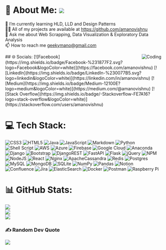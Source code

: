 # 🤵 About Me: [![](https://visitcount.itsvg.in/api?id=amanovishnu&icon=0&color=1)](https://visitcount.itsvg.in)
🌱 I’m currently learning HLD, LLD and Design Patterns<br>👨‍💻 All of my projects are available at https://github.com/amanovishnu<br>💬 Ask me about Web Scrapping, Data Visualization & Exploratory Data Analysis<br>📫 How to reach me geekymano@gmail.com

<img align="right" alt="Coding" src="https://media1.giphy.com/media/qgQUggAC3Pfv687qPC/giphy.gif" style="max-width: 100%; display: inline-block;">
## 🌐 Socials:
[![Facebook](https://img.shields.io/badge/Facebook-%231877F2.svg?logo=Facebook&logoColor=white)](https://facebook.com/amanovishnu) [![LinkedIn](https://img.shields.io/badge/LinkedIn-%230077B5.svg?logo=linkedin&logoColor=white)](https://linkedin.com/in/amanovishnu) [![Medium](https://img.shields.io/badge/Medium-12100E?logo=medium&logoColor=white)](https://medium.com/@amanovishnu) [![Stack Overflow](https://img.shields.io/badge/-Stackoverflow-FE7A16?logo=stack-overflow&logoColor=white)](https://stackoverflow.com/users/amanovishnu)

# 💻 Tech Stack:
![CSS3](https://img.shields.io/badge/css3-%231572B6.svg?style=flat&logo=css3&logoColor=white)
![HTML5](https://img.shields.io/badge/html5-%23E34F26.svg?style=flat&logo=html5&logoColor=white)
![Java](https://img.shields.io/badge/java-%23ED8B00.svg?style=flat&logo=java&logoColor=white)
![JavaScript](https://img.shields.io/badge/javascript-%23323330.svg?style=flat&logo=javascript&logoColor=%23F7DF1E)
![Markdown](https://img.shields.io/badge/markdown-%23000000.svg?style=flat&logo=markdown&logoColor=white)
![Python](https://img.shields.io/badge/python-3670A0?style=flat&logo=python&logoColor=ffdd54)
![Shell Script](https://img.shields.io/badge/shell_script-%23121011.svg?style=flat&logo=gnu-bash&logoColor=white)
![AWS](https://img.shields.io/badge/AWS-%23FF9900.svg?style=flat&logo=amazon-aws&logoColor=white)
![Azure](https://img.shields.io/badge/azure-%230072C6.svg?style=flat&logo=azure-devops&logoColor=white)
![Firebase](https://img.shields.io/badge/firebase-%23039BE5.svg?style=flat&logo=firebase)
![Google Cloud](https://img.shields.io/badge/Google%20Cloud-%234285F4.svg?style=flat&logo=google-cloud&logoColor=white)
![Anaconda](https://img.shields.io/badge/Anaconda-%2344A833.svg?style=flat&logo=anaconda&logoColor=white)
![Django](https://img.shields.io/badge/django-%23092E20.svg?style=flat&logo=django&logoColor=white)
![Bootstrap](https://img.shields.io/badge/bootstrap-%23563D7C.svg?style=flat&logo=bootstrap&logoColor=white)
![DjangoREST](https://img.shields.io/badge/DJANGO-REST-ff1709?style=flat&logo=django&logoColor=white&color=ff1709&labelColor=gray)
![FastAPI](https://img.shields.io/badge/FastAPI-005571?style=flat&logo=fastapi)
![Flask](https://img.shields.io/badge/flask-%23000.svg?style=flat&logo=flask&logoColor=white)
![jQuery](https://img.shields.io/badge/jquery-%230769AD.svg?style=flat&logo=jquery&logoColor=white)
![NPM](https://img.shields.io/badge/NPM-%23000000.svg?style=flat&logo=npm&logoColor=white)
![NodeJS](https://img.shields.io/badge/node.js-6DA55F?style=flat&logo=node.js&logoColor=white)
![React](https://img.shields.io/badge/react-%2320232a.svg?style=flat&logo=react&logoColor=%2361DAFB)
![Nginx](https://img.shields.io/badge/nginx-%23009639.svg?style=flat&logo=nginx&logoColor=white)
![ApacheCassandra](https://img.shields.io/badge/cassandra-%231287B1.svg?style=flat&logo=apache-cassandra&logoColor=white)
![Redis](https://img.shields.io/badge/redis-%23DD0031.svg?style=flat&logo=redis&logoColor=white)
![Postgres](https://img.shields.io/badge/postgres-%23316192.svg?style=flat&logo=postgresql&logoColor=white)
![MySQL](https://img.shields.io/badge/mysql-%2300f.svg?style=flat&logo=mysql&logoColor=white)
![MongoDB](https://img.shields.io/badge/MongoDB-%234ea94b.svg?style=flat&logo=mongodb&logoColor=white)
![SQLite](https://img.shields.io/badge/sqlite-%2307405e.svg?style=flat&logo=sqlite&logoColor=white)
![NumPy](https://img.shields.io/badge/numpy-%23013243.svg?style=flat&logo=numpy&logoColor=white)
![Pandas](https://img.shields.io/badge/pandas-%23150458.svg?style=flat&logo=pandas&logoColor=white)
![Notion](https://img.shields.io/badge/Notion-%23000000.svg?style=flat&logo=notion&logoColor=white)
![Confluence](https://img.shields.io/badge/confluence-%23172BF4.svg?style=flat&logo=confluence&logoColor=white)
![Jira](https://img.shields.io/badge/jira-%230A0FFF.svg?style=flat&logo=jira&logoColor=white)
![ElasticSearch](https://img.shields.io/badge/-ElasticSearch-005571?style=flat&logo=elasticsearch)
![Docker](https://img.shields.io/badge/docker-%230db7ed.svg?style=flat&logo=docker&logoColor=white)
![Postman](https://img.shields.io/badge/Postman-FF6C37?style=flat&logo=postman&logoColor=white)
![Raspberry Pi](https://img.shields.io/badge/-RaspberryPi-C51A4A?style=flat&logo=Raspberry-Pi)
<!-- ![Arduino](https://img.shields.io/badge/-Arduino-00979D?style=flat&logo=Arduino&logoColor=white)  -->
<!-- ![Kubernetes](https://img.shields.io/badge/kubernetes-%23326ce5.svg?style=flat&logo=kubernetes&logoColor=white)  -->
<!-- ![Swagger](https://img.shields.io/badge/-Swagger-%23Clojure?style=flat&logo=swagger&logoColor=white) -->
<!-- ![Socket.io](https://img.shields.io/badge/Socket.io-black?style=flat&logo=socket.io&badgeColor=010101)  -->
# 📊 GitHub Stats:
![](https://github-readme-stats.vercel.app/api?username=amanovishnu&theme=swift&hide_border=true&include_all_commits=true&count_private=true)<br/>
![](https://github-readme-streak-stats.herokuapp.com/?user=amanovishnu&theme=swift&hide_border=true)<br/>
![](https://github-readme-stats.vercel.app/api/top-langs/?username=amanovishnu&theme=swift&hide_border=true&include_all_commits=true&count_private=true&layout=compact)

### ✍️ Random Dev Quote
![](https://quotes-github-readme.vercel.app/api?type=horizontal&theme=light)
